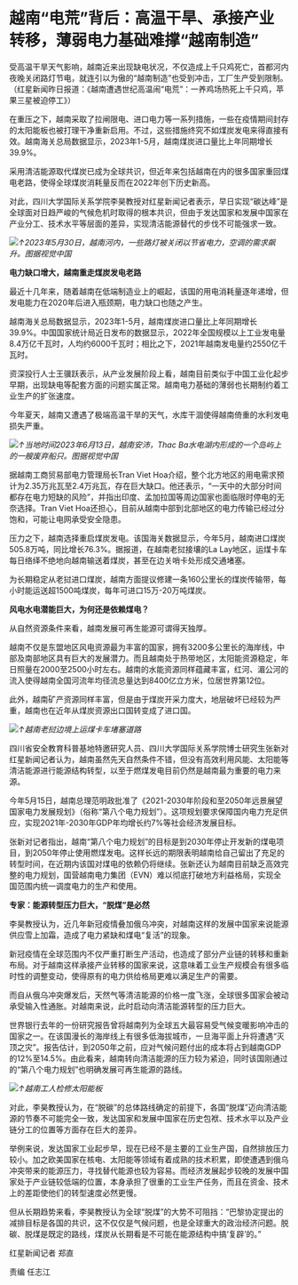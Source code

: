 

# 越南“电荒”背后：高温干旱、承接产业转移，薄弱电力基础难撑“越南制造”

受高温干旱天气影响，越南近来出现缺电状况，不仅造成上千只鸡死亡，首都河内夜晚关闭路灯节电，就连引以为傲的“越南制造”也受到冲击，工厂生产受到限制。（红星新闻昨日报道：《越南遭遇世纪高温闹“电荒”：一养鸡场热死上千只鸡，苹果三星被迫停工》）

在重压之下，越南采取了拉闸限电、进口电力等一系列措施，一些在疫情期间封存的太阳能板也被打理干净重新启用。不过，这些措施终究不如煤炭发电来得直接有效。越南海关总局数据显示，2023年1-5月，越南煤炭进口量比上年同期增长39.9%。

采用清洁能源取代煤炭已成为全球共识，但近年来包括越南在内的很多国家重回煤电老路，使得全球煤炭消耗量反而在2022年创下历史新高。

对此，四川大学国际关系学院李昊教授对红星新闻记者表示，早日实现“碳达峰”是全球面对日趋严峻的气候危机时取得的根本共识，但由于发达国家和发展中国家在产业分工、技术水平等层面的差异，实现清洁能源替代的步伐不可能强求一致。

![](https://inews.gtimg.com/om_bt/ODOGHmWlFBJrBLUFGaBSp7mQ3wxeLJSMgQS2ETtLsFlq4AA/1000)_↑2023年5月30日，越南河内，一些路灯被关闭以节省电力，空调的需求飙升。图据视觉中国_

**电力缺口增大，越南重走煤炭发电老路**

最近十几年来，随着越南在低端制造业上的崛起，该国的用电消耗量逐年递增，但发电能力在2020年后进入瓶颈期，电力缺口也随之产生。

越南海关总局数据显示，2023年1-5月，越南煤炭进口量比上年同期增长39.9%。中国国家统计局近日发布的数据显示，2022年全国规模以上工业发电量8.4万亿千瓦时，人均约6000千瓦时；相比之下，2021年越南发电量约2550亿千瓦时。

资深投行人士王骥跃表示，从产业发展阶段上看，越南目前类似于中国工业化起步早期，出现缺电等配套方面的问题实属正常。越南电力基础的薄弱也长期制约着工业生产的扩张速度。

今年夏天，越南又遭遇了极端高温干旱的天气，水库干涸使得越南倚重的水利发电损失严重。

![](https://inews.gtimg.com/om_bt/OeOUBzqmXzweNbux3kmgAxDr4xey4xPSmxpvnR3eCyxCkAA/1000)_↑当地时间2023年6月13日，越南安沛，Thac
Ba水电湖内形成的一个岛屿上的一艘废弃船只。图据视觉中国_

据越南工商贸易部电力管理局长Tran Viet
Hoa介绍，整个北方地区的用电需求预计为2.35万兆瓦至2.4万兆瓦，存在巨大缺口。他还表示，“一天中的大部分时间都存在电力短缺的风险”，并指出印度、孟加拉国等周边国家也面临限时停电的无奈选择。Tran
Viet Hoa还担心，目前从越南中部到北部地区的电力传输已经过分饱和，可能让电网承受安全隐患。

压力之下，越南选择重启煤炭发电。该国海关数据显示，今年5月，越南进口煤炭505.8万吨，同比增长76.3%。据报道，在越南老挝接壤的La
Lay地区，运煤卡车每日络绎不绝地向越南输送着煤炭，甚至在边关哨卡处形成交通堵塞。

为长期稳定从老挝进口煤炭，越南方面提议修建一条160公里长的煤炭传输带，每小时能运送超1500吨煤炭，每年可进口15万-20万吨煤炭。

**风电水电潜能巨大，为何还是依赖煤电？**

从自然资源条件来看，越南发展可再生能源可谓得天独厚。

越南不仅是东盟地区风电资源最为丰富的国家，拥有3200多公里长的海岸线，中部及南部地区具有巨大的发展潜力。而且越南处于热带地区，太阳能资源稳定，年日照量在2000至2500小时左右。越南的水能资源同样蕴藏丰富，红河、湄公河的流入使得越南全国河流年均径流总量达到8400亿立方米，位居世界第12位。

此外，越南矿产资源同样丰富，但是由于煤炭开采力度大，地层破坏已经较为严重，越南也在近年从煤炭资源出口国转变成了进口国。

![](https://inews.gtimg.com/om_bt/OUp6oOT5XT8WGliw37Fy47tDqET3CO3PP7BmxVPVQaWC0AA/1000)_↑越南老挝边境上运煤卡车堵塞道路_

四川省安全教育科普基地特邀研究人员、四川大学国际关系学院博士研究生张新对红星新闻记者认为，越南虽然先天自然条件不错，但没有高效利用风能、太阳能等清洁能源进行能源结构转型，以至于燃煤发电目前仍然是越南最为重要的电力来源。

今年5月15日，越南总理范明政批准了《2021-2030年阶段和至2050年远景展望国家电力发展规划》（俗称“第八个电力规划”）。这项规划要求保障国内电力充足供应，实现2021年-2030年GDP年均增长约7%等社会经济发展目标。

张新对记者指出，越南“第八个电力规划”的目标是到2030年停止开发新的煤电项目，到2050年停止使用燃煤发电。这样长远的期限表明越南给自己留出了充足的转型时间，在近期内该国对煤电的依赖仍将继续。张新还认为越南目前缺乏高效完整的电力规划，国营越南电力集团（EVN）难以彻底打破地方利益格局，实现全国范围内统一调度电力的生产和使用。

**专家：能源转型压力巨大，“脱煤”是必然**

李昊教授认为，近几年新冠疫情叠加俄乌冲突，对越南这样的发展中国家来说能源供应雪上加霜，造成了电力紧缺和煤电“复活”的现象。

新冠疫情在全球范围内不仅严重打断生产活动，也造成了部分产业链的转移和重新布局。对于越南这样承接产业转移的国家来说，这意味着工业生产规模会有很多临时性的调整变动，使得原有的电力供给格局更难以满足生产的需要。

而自从俄乌冲突爆发后，天然气等清洁能源的价格一度飞涨，全球很多国家会被动承受输入性通胀。对越南来说，此时启动向清洁能源转型的压力巨大。

世界银行去年的一份研究报告曾将越南列为全球五大最容易受气候变暖影响冲击的国家之一。在该国漫长的海岸线上有很多低海拔城市，一旦海平面上升将遭遇“灭顶之灾”。报告估计，到2050年之前，应对气候问题付出的成本将占到越南GDP的12%至14.5%。由此看来，越南转向清洁能源的压力较为紧迫，同时该国刚通过的“第八个电力规划”也明确发展可再生能源的路线。

![](https://inews.gtimg.com/om_bt/Oq-yWbrJEyROeJpAv7k3KmmrprjwuTbDNoQlioFTZaTcsAA/1000)_↑越南工人检修太阳能板_

对此，李昊教授认为，在“脱碳”的总体路线确定的前提下，各国“脱煤”迈向清洁能源的节奏不可能完全一致，发达国家和发展中国家在历史包袱、技术水平以及产业链分工的位置等方面存在巨大的差异。

举例来说，发达国家工业起步早，现在已经不是主要的工业生产国，自然排放压力较小。加之欧美国家在核电、太阳能等领域有着成熟的技术积累，即使遭遇到俄乌冲突带来的能源压力，寻找替代能源也较为容易。而经济发展起步较晚的发展中国家处于产业链较低端的位置，本身承担了很重的工业生产任务，而且在资金、技术上的差距使他们的转型速度必然更慢。

但从长期趋势来看，李昊教授认为全球“脱煤”的大势不可阻挡：“巴黎协定提出的减排目标是各国的共识，这不仅仅是气候问题，也是全球重大的政治经济问题。脱碳、脱煤是既定的路线，煤炭从长期看是不可能在能源结构中搞‘复辟’的。”

红星新闻记者 郑直

责编 任志江

